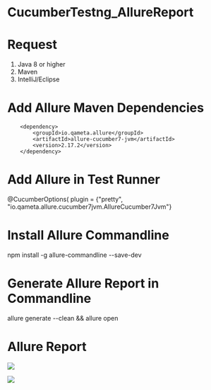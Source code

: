 # CucumberTestng_AllureReport

# Request
1. Java 8 or higher
2. Maven
3. IntelliJ/Eclipse

# Add Allure Maven Dependencies
<!-- https://mvnrepository.com/artifact/io.qameta.allure/allure-cucumber7-jvm -->
        <dependency>
            <groupId>io.qameta.allure</groupId>
            <artifactId>allure-cucumber7-jvm</artifactId>
            <version>2.17.2</version>
        </dependency>

# Add Allure in Test Runner
@CucumberOptions(
        plugin = {"pretty", "io.qameta.allure.cucumber7jvm.AllureCucumber7Jvm"}

# Install Allure Commandline
npm install -g allure-commandline --save-dev

# Generate Allure Report in Commandline
allure generate --clean && allure open


# Allure Report
![](https://i.imgur.com/gYTzfmK.png)

![](https://i.imgur.com/F3DpVWD.png)



